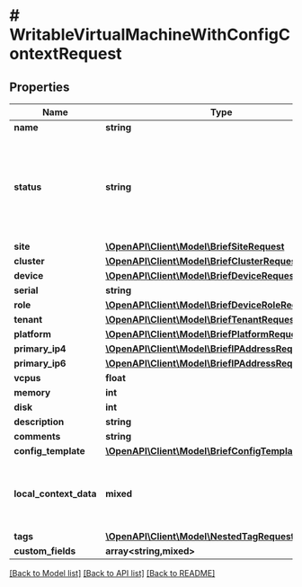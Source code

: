 # # WritableVirtualMachineWithConfigContextRequest

## Properties

Name | Type | Description | Notes
------------ | ------------- | ------------- | -------------
**name** | **string** |  |
**status** | **string** | * &#x60;offline&#x60; - Offline * &#x60;active&#x60; - Active * &#x60;planned&#x60; - Planned * &#x60;staged&#x60; - Staged * &#x60;failed&#x60; - Failed * &#x60;decommissioning&#x60; - Decommissioning | [optional]
**site** | [**\OpenAPI\Client\Model\BriefSiteRequest**](BriefSiteRequest.md) |  | [optional]
**cluster** | [**\OpenAPI\Client\Model\BriefClusterRequest**](BriefClusterRequest.md) |  | [optional]
**device** | [**\OpenAPI\Client\Model\BriefDeviceRequest**](BriefDeviceRequest.md) |  | [optional]
**serial** | **string** |  | [optional]
**role** | [**\OpenAPI\Client\Model\BriefDeviceRoleRequest**](BriefDeviceRoleRequest.md) |  | [optional]
**tenant** | [**\OpenAPI\Client\Model\BriefTenantRequest**](BriefTenantRequest.md) |  | [optional]
**platform** | [**\OpenAPI\Client\Model\BriefPlatformRequest**](BriefPlatformRequest.md) |  | [optional]
**primary_ip4** | [**\OpenAPI\Client\Model\BriefIPAddressRequest**](BriefIPAddressRequest.md) |  | [optional]
**primary_ip6** | [**\OpenAPI\Client\Model\BriefIPAddressRequest**](BriefIPAddressRequest.md) |  | [optional]
**vcpus** | **float** |  | [optional]
**memory** | **int** |  | [optional]
**disk** | **int** |  | [optional]
**description** | **string** |  | [optional]
**comments** | **string** |  | [optional]
**config_template** | [**\OpenAPI\Client\Model\BriefConfigTemplateRequest**](BriefConfigTemplateRequest.md) |  | [optional]
**local_context_data** | **mixed** | Local config context data takes precedence over source contexts in the final rendered config context | [optional]
**tags** | [**\OpenAPI\Client\Model\NestedTagRequest[]**](NestedTagRequest.md) |  | [optional]
**custom_fields** | **array<string,mixed>** |  | [optional]

[[Back to Model list]](../../README.md#models) [[Back to API list]](../../README.md#endpoints) [[Back to README]](../../README.md)
